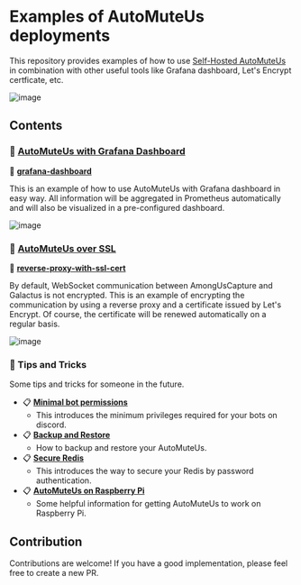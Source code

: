 # Examples of AutoMuteUs deployments

This repository provides examples of how to use [Self-Hosted AutoMuteUs](https://github.com/denverquane/automuteus) in combination with other useful tools like Grafana dashboard, Let's Encrypt certficate, etc.

![image](https://user-images.githubusercontent.com/2920259/109378149-82290d00-7913-11eb-889e-83eb091d83e9.png)

## Contents

### 🚀 [AutoMuteUs with Grafana Dashboard](grafana-dashboard)

📁 [**grafana-dashboard**](grafana-dashboard)

This is an example of how to use AutoMuteUs with Grafana dashboard in easy way. All information will be aggregated in Prometheus automatically and will also be visualized in a pre-configured dashboard.

![image](https://user-images.githubusercontent.com/2920259/109378149-82290d00-7913-11eb-889e-83eb091d83e9.png)

### 🚀 [AutoMuteUs over SSL](reverse-proxy-with-ssl-cert)

📁 [**reverse-proxy-with-ssl-cert**](reverse-proxy-with-ssl-cert)

By default, WebSocket communication between AmongUsCapture and Galactus is not encrypted. This is an example of encrypting the communication by using a reverse proxy and a certificate issued by Let's Encrypt. Of course, the certificate will be renewed automatically on a regular basis.

![image](https://user-images.githubusercontent.com/2920259/109382377-6ded0c00-7923-11eb-8be2-68a89bd83dad.png)

### 🚀 Tips and Tricks

Some tips and tricks for someone in the future.

* 📋 [**Minimal bot permissions**](tips/minimal-bot-permissions.md)
    * This introduces the minimum privileges required for your bots on discord.
* 📋 [**Backup and Restore**](tips/backup-and-restore.md)
    * How to backup and restore your AutoMuteUs.
* 📋 [**Secure Redis**](tips/secure-redis.md)
    * This introduces the way to secure your Redis by password authentication.
* 📋 [**AutoMuteUs on Raspberry Pi**](tips/raspberry-pi.md)
    * Some helpful information for getting AutoMuteUs to work on Raspberry Pi.

## Contribution

Contributions are welcome! If you have a good implementation, please feel free to create a new PR.
